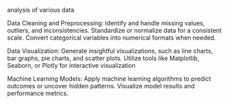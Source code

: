 analysis of various data 

Data Cleaning and Preprocessing:
Identify and handle missing values, outliers, and inconsistencies.
Standardize or normalize data for a consistent scale.
Convert categorical variables into numerical formats when needed.

Data Visualization:
Generate insightful visualizations, such as line charts, bar graphs, pie charts, and scatter plots.
Utilize tools like Matplotlib, Seaborn, or Plotly for interactive visualization

Machine Learning Models:
Apply machine learning algorithms to predict outcomes or uncover hidden patterns.
Visualize model results and performance metrics.

